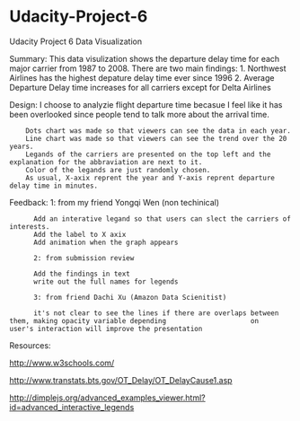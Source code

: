 # Udacity-Project-6
Udacity Project 6 Data Visualization

Summary: This data visulization shows the departure delay time for each major carrier from 1987 to 2008.
         There are two main findings:
         1. Northwest Airlines has the highest depature delay time ever since 1996
         2. Average Departure Delay time increases for all carriers except for Delta Airlines

Design: I choose to analyzie flight departure time becasue I feel like it has been overlooked since people tend to talk more about the arrival time. 

        Dots chart was made so that viewers can see the data in each year.
        Line chart was made so that viewers can see the trend over the 20 years.
        Legands of the carriers are presented on the top left and the explanation for the abbraviation are next to it.
        Color of the legands are just randomly chosen. 
        As usual, X-axix reprent the year and Y-axis reprent departure delay time in minutes.
        
Feedback: 
          1: from my friend Yongqi Wen (non techinical)
          
          Add an interative legand so that users can slect the carriers of interests.
          Add the label to X axix
          Add animation when the graph appears
          
          2: from submission review
          
          Add the findings in text
          write out the full names for legends
          
          3: from friend Dachi Xu (Amazon Data Scienitist)
          
          it's not clear to see the lines if there are overlaps between them, making opacity variable depending                     on    user's interaction will improve the presentation
          
          

Resources:

http://www.w3schools.com/

http://www.transtats.bts.gov/OT_Delay/OT_DelayCause1.asp

http://dimplejs.org/advanced_examples_viewer.html?id=advanced_interactive_legends
